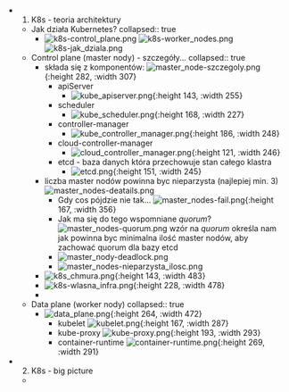 - 1. K8s - teoria architektury
	- Jak działa Kubernetes?
	  collapsed:: true
		- ![k8s-control_plane.png](../assets/k8s-control_plane_1750927149036_0.png)
		  ![k8s-worker_nodes.png](../assets/k8s-worker_nodes_1750927297425_0.png) 
		  ![k8s-jak_dziala.png](../assets/k8s-jak_dziala_1750927667424_0.png)
	- Control plane (master nody) - szczegóły...
	  collapsed:: true
		- składa się z komponentów:
		  ![master_node-szczegoly.png](../assets/master_node-szczegoly_1750930344912_0.png){:height 282, :width 307}
			- apiServer
				- ![kube_apiserver.png](../assets/kube_apiserver_1750930464658_0.png){:height 143, :width 255}
			- scheduler
				- ![kube_scheduler.png](../assets/kube_scheduler_1750930965541_0.png){:height 168, :width 227}
			- controller-manager
				- ![kube_controller_manager.png](../assets/kube_controller_manager_1750930684749_0.png){:height 186, :width 248}
			- cloud-controller-manager
				- ![cloud_controller_manager.png](../assets/cloud_controller_manager_1750930825065_0.png){:height 121, :width 246}
			- etcd - baza danych która przechowuje stan całego klastra
				- ![etcd.png](../assets/etcd_1750930566160_0.png){:height 151, :width 245}
		- liczba master nodów powinna byc nieparzysta (najlepiej min. 3)
		  ![master_nodes-deatails.png](../assets/master_nodes-deatails_1750928647959_0.png)
			- Gdy cos pójdzie nie tak...
			  ![master_nodes-fail.png](../assets/master_nodes-fail_1750928785122_0.png){:height 167, :width 356}
			- Jak ma się do tego wspomniane *quorum*?
			  ![master_nodes-quorum.png](../assets/master_nodes-quorum_1750929002906_0.png)
			  wzór na *quorum* określa nam jak powinna byc minimalna ilość master nodów, aby zachować quorum dla bazy etcd
			- ![master_nody-deadlock.png](../assets/master_nody-deadlock_1750929371984_0.png)
			- ![master_nodes-nieparzysta_ilosc.png](../assets/master_nodes-nieparzysta_ilosc_1750929561732_0.png)
		- ![k8s_chmura.png](../assets/k8s_chmura_1750929794548_0.png){:height 143, :width 483}
		- ![k8s-wlasna_infra.png](../assets/k8s-wlasna_infra_1750929920301_0.png){:height 228, :width 478}
		-
	- Data plane (worker nody)
	  collapsed:: true
		- ![data_plane.png](../assets/data_plane_1750932147076_0.png){:height 264, :width 472}
			- kubelet
			  ![kubelet.png](../assets/kubelet_1750932550665_0.png){:height 167, :width 287}
			- kube-proxy
			  ![kube-proxy.png](../assets/kube-proxy_1750932638779_0.png){:height 193, :width 293}
			- container-runtime
			  ![container-runtime.png](../assets/container-runtime_1750932864812_0.png){:height 269, :width 291}
- 2. K8s - big picture
	-